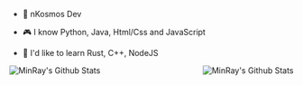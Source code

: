 - 🎈 nKosmos Dev

- 🎮 I know Python, Java, Html/Css and JavaScript

- 🎉 I'd like to learn Rust, C++, NodeJS

<img align="left" alt="MinRay's Github Stats" src="https://github-readme-stats.vercel.app/api/top-langs/?username=minraydev&show_icons=true&hide_border=true" />
<img align="right" alt="MinRay's Github Stats" src="https://github-readme-stats.vercel.app/api?username=minraydev&show_icons=true&hide_border=true" />
